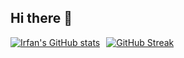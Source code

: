 ## Hi there 👋

<div align="left" style="display: flex; gap: 10px;">
  <a href="https://github.com/anuraghazra/github-readme-stats#gh-dark-mode-only">
    <img src="https://github-readme-stats.vercel.app/api?username=irfanghapar&show_icons=true&theme=github_dark&border_radius=1.0&border_color=3D3F4E" alt="Irfan's GitHub stats" />
  </a>
  <a href="https://git.io/streak-stats">
    <img src="https://streak-stats.demolab.com?user=irfanghapar&theme=vue-dark&border_radius=0.5&sideNums=E7EAEB&background=EB545400&currStreakNum=ECECEC&ring=1DAA67&fire=E26D17" alt="GitHub Streak" />
  </a>
</div>

###
